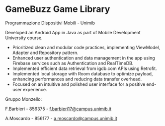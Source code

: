 # GameBuzz Game Library

Programmazione Dispositivi Mobili - Unimib

Developed an Android App in Java as part of Mobile Development University course.
- Prioritized clean and modular code practices, implementing ViewModel, Adapter and Repository pattern.
- Enhanced user authentication and data management in the app using Firebase services such as Authentication and RealTimeDB.
- Implemented efficient data retrieval from igdb.com APIs using Retrofit.
- Implemented local storage with Room database to optimize payload, enhancing performances and reducing data transfer overhead.
- Focused on an intuitive and polished user interface for a positive end-user experience.

Gruppo Monzello:

F.Barbieri - 856375 - f.barbieri17@campus.unimib.it

A.Moscardo - 856177 - a.moscardo@campus.unimib.it
